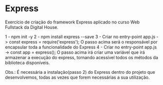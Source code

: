 # Express
Exercício de criação do framework Express aplicado no curso Web Fullstack da Digital House.

1 - npm init -y
2 - npm install express --save
3 - Criar no entry-point app.js -> const express = require('express');
    O passo acima será o responsável por encapsular toda a funcionalidade do Express
4 - Criar no entry-point app.js -> const app = express();
    O passo acima irá criar uma variável que irá armazenar a execução do express, tornando acessível todos os métodos da biblioteca disponíveis.


Obs.: É necessária a instalação(passo 2) do Express dentro do projeto que desenvolvemos, todas as vezes que forem necessárias a sua utilização.